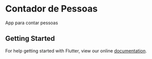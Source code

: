 # Contador de Pessoas

App para contar pessoas

## Getting Started

For help getting started with Flutter, view our online
[documentation](https://flutter.io/).
